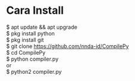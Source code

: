 # Cara Install
$ apt update && apt upgrade<br>
$ pkg install python<br>
$ pkg install git<br>
$ git clone https://github.com/nnda-id/CompilePy<br>
$ cd CompilePy<br>
$ python compiler.py<br>
or<br>
$ python2 compiler.py
